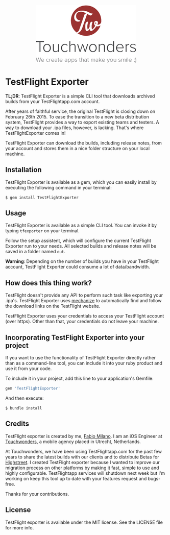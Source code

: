 <h3 align="center">
  <img src="assets/tw_logo.png" alt="touchwonders Logo" />
</h3>

# TestFlight Exporter
**TL;DR**: TestFlight Exporter is a simple CLI tool that downloads archived builds from your TestFlightapp.com account.

After years of faithful service, the original TestFlight is closing down on February 26th 2015. To ease the transition to a new beta distribution system, TestFlight provides a way to export existing teams and testers. A way to download your .ipa files, however, is lacking. That's where TestFlightExporter comes in!

TestFlight Exporter can download the builds, including release notes, from your account and stores them in a nice folder structure on your local machine.

## Installation

TestFlight Exporter is available as a gem, which you can easily install by executing the following command in your terminal:

    $ gem install TestFlightExporter

## Usage

TestFlight Exporter is available as a simple CLI tool.
You can invoke it by typing `tfexporter` on your terminal.

Follow the setup assistent, which will configure the current TestFlight Exporter run to your needs. All selected builds and release notes will be saved in a folder named `out`.

**Warning**: Depending on the number of builds you have in your TestFlight account, TestFlight Exporter could consume a lot of data/bandwidth.

## How does this thing work?

TestFlight doesn't provide any API to perform such task like exporting your .ipa's. TestFlight Exporter uses [mechanize](https://github.com/sparklemotion/mechanize) to  automatically find and follow the download links on the TestFlight website.

TestFlight Exporter uses your credentials to access your TestFlight account (over https). Other than that, your credentials do not leave your machine.

## Incorporating TestFlight Exporter into your project
If you want to use the functionality of TestFlight Exporter directly rather than as a command-line tool, you can include it into your ruby product and use it from your code.

To include it in your project, add this line to your application's Gemfile:

```ruby
gem 'TestFlightExporter'
```

And then execute:

    $ bundle install

## Credits

TestFlight exporter is created by me, [Fabio Milano](https://twitter.com/fabiom_milano). I am an iOS Engineer at [Touchwonders](http://www.touchwonders.com/), a mobile agency placed in Utrecht, Netherlands.

At Touchwonders, we have been using TestFlightapp.com for the past few years to share the latest builds with our clients and to distribute Betas for [Highstreet](http://www.highstreetapp.com).
I created TestFlight exporter because I wanted to improve our migration process on other platforms by making it fast, simple to use and highly configurable.
TestFlightapp services will shutdown next week but I'm working on keep this tool up to date with your features request and bugs-free.

Thanks for your contributions.

## License

TestFlight exporter is available under the MIT license. See the LICENSE file for more info.
